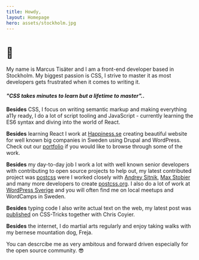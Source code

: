 ```yaml
---
title: Howdy,
layout: Homepage
hero: assets/stockholm.jpg
---
```


# 👋

My name is Marcus Tisäter and I am a front-end developer based in Stockholm. My biggest passion is CSS, I strive to master it as most developers gets frustrated when it comes to writing it.

#### *"CSS takes minutes to learn but a lifetime to master".*.

**Besides** CSS, I focus on writing semantic markup and making everything a11y ready, I do a lot of script tooling and JavaScript - currently learning the ES6 syntax and diving into the world of React.

**Besides** learning React I work at [Happiness.se](http://www.happiness.se) creating beautiful website for well known big companies in Sweden using Drupal and WordPress. Check out our [portfolio](http://www.happiness.se/portfolio) if you would like to browse through some of the work.

**Besides** my day-to-day job I work a lot with well known senior developers with contributing to open source projects to help out, my latest contributed project was [postcss](http://postcss.org) were I worked closely with [Andrey Sitnik](https://github.com/ai), [Max Stobier](https://twitter.com/mxstbr) and many more developers to create [postcss.org](http://postcss.org). I also do a lot of work at [WordPress Sverige](http://wpsv.se) and you will often find me on local meetups and WordCamps in Sweden.

**Besides** typing code I also write actual text on the web, my latest post was [published](https://css-tricks.com/want-make-postcss-plugin/) on CSS-Tricks together with Chris Coyier.

**Besides** the internet, I do martial arts regularly and enjoy taking walks with my bernese mountation dog, Freja.

You can descrcibe me as very ambitous and forward driven especially for the open source community. 😎
